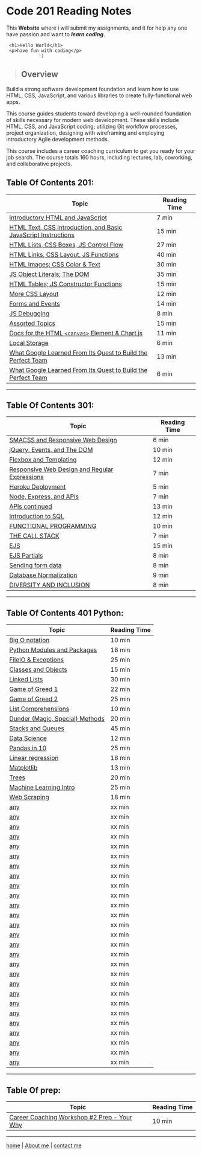 # Code 201 Reading Notes

 This **Website** where i will submit my assignments, and it for help any one have passion and want to ***learn coding***.
 

``` 
 <h1>Hello World</h1>
 <p>have fun with coding</p>
            :)
 ```

 >## Overview

 Build a strong software development foundation and learn how to use HTML, CSS, JavaScript, and various libraries to create fully-functional web apps.

 This course guides students toward developing a well-rounded foundation of skills necessary for modern web development. These skills include HTML, CSS, and JavaScript coding; utilizing Git workflow processes, project organization, designing with wireframing and employing introductory Agile development methods.

 This course includes a career coaching curriculum to get you ready for your job search. The course totals 160 hours, including lectures, lab, coworking, and collaborative projects.

## Table Of Contents 201:

| **Topic**                                                                        | **Reading Time** |
|----------------------------------------------------------------------------------|------------------|
| [Introductory HTML and JavaScript](/class-01.md)                                 | 7   min          |
| [HTML Text, CSS Introduction, and Basic JavaScript   Instructions](/class-02.md) | 15 min           |
| [HTML Lists, CSS Boxes, JS Control Flow](/class-03.md)                           | 27 min           |
| [HTML Links, CSS Layout, JS Functions](/class-04.md)                             | 40 min           |
| [HTML Images; CSS Color & Text](/class-05.md)                                    | 30 min           |
| [JS Object Literals; The DOM](/class-06.md)                                      | 35 min           |
| [HTML Tables; JS Constructor Functions](/class-07.md)                            | 15 min           |
| [More CSS Layout](/class-08.md)                                                  | 12 min           |
| [Forms and Events](/class-09.md)                                                 | 14 min           |
| [JS Debugging](/class-10.md)                                                     | 8 min            |
| [Assorted Topics](/class-11.md)                                                  | 15 min           |
| [Docs for the HTML `<canvas>` Element & Chart\.js](/class-12.md)                 | 11 min           |
| [Local Storage](/class-13.md)                                                    | 6 min            |
| [What Google Learned From Its Quest to Build the   Perfect Team](/class-14.md)   | 13 min           |
| [What Google Learned From Its Quest to Build the   Perfect Team](/class-15.md)   | 6 min            |

  
  ---

## Table Of Contents 301:

  

| **Topic**                                                   | **Reading Time** |
|-------------------------------------------------------------|------------------|
| [SMACSS and Responsive Web Design](/read-01.md)             | 6   min          |
| [jQuery, Events, and The DOM](/read-02.md)                  | 10 min           |
| [Flexbox and Templating](/read-03.md)                       | 12 min           |
| [Responsive Web Design and Regular Expressions](read-04.md) | 7 min            |
| [Heroku Deployment](/read-05.md)                            | 5 min            |
| [Node, Express, and APIs](/read-06.md)                      | 7 min            |
| [APIs continued](/read-07.md)                               | 13 min           |
| [Introduction to SQL](/read-08.md)                          | 12 min           |
| [FUNCTIONAL PROGRAMMING](/read-09.md)                       | 10 min           |
| [THE CALL STACK](/read-10.md)                               | 7 min            |
| [EJS](/read-11.md)                                          | 15 min           |
| [EJS Partials](/read-12.md)                                 | 8 min            |
| [Sending form data](/read-13.md)                            | 8 min            |
| [Database Normalization](/read-14.md)                       | 9 min            |
| [DIVERSITY AND INCLUSION](/read-15.md)                      | 8 min            |

  
  ---

## Table Of Contents 401 Python:

| **Topic**                                                  | **Reading Time** |
|------------------------------------------------------------|------------------|
| [Big O notation](/read-401-py/read-01.md)                  | 10 min           |
| [Python Modules and Packages](/read-401-py/read-02.md)     | 18 min           |
| [FileIO & Exceptions](/read-401-py/read-03.md)             | 25 min           |
| [Classes and Objects](/read-401-py/read-04.md)             | 15 min           |
| [Linked Lists](/read-401-py/read-05.md)                    | 30 min           |
| [Game of Greed 1](/read-401-py/read-06.md)                 | 22 min           |
| [Game of Greed 2](/read-401-py/read-07.md)                 | 25 min           |
| [List Comprehensions](/read-401-py/read-08.md)             | 10 min           |
| [Dunder (Magic, Special) Methods](/read-401-py/read-09.md) | 20 min           |
| [Stacks and Queues](/read-401-py/read-10.md)               | 45 min           |
| [Data Science](/read-401-py/read-11.md)                    | 12 min           |
| [Pandas in 10](/read-401-py/read-12.md)                    | 25 min           |
| [Linear regression](/read-401-py/read-13.md)               | 18 min           |
| [Matplotlib](/read-401-py/read-14.md)                      | 13 min           |
| [Trees](/read-401-py/read-15.md)                           | 20 min           |
| [Machine Learning Intro](/read-401-py/read-16.md)          | 25 min           |
| [Web Scraping](/read-401-py/read-17.md)                    | 18 min           |
| [any](/read-401-py/read-18.md)                             | xx min           |
| [any](/read-401-py/read-19.md)                             | xx min           |
| [any](/read-401-py/read-20.md)                             | xx min           |
| [any](/read-401-py/read-21.md)                             | xx min           |
| [any](/read-401-py/read-22.md)                             | xx min           |
| [any](/read-401-py/read-23.md)                             | xx min           |
| [any](/read-401-py/read-24.md)                             | xx min           |
| [any](/read-401-py/read-25.md)                             | xx min           |
| [any](/read-401-py/read-26.md)                             | xx min           |
| [any](/read-401-py/read-27.md)                             | xx min           |
| [any](/read-401-py/read-28.md)                             | xx min           |
| [any](/read-401-py/read-29.md)                             | xx min           |
| [any](/read-401-py/read-30.md)                             | xx min           |
| [any](/read-401-py/read-31.md)                             | xx min           |
| [any](/read-401-py/read-32.md)                             | xx min           |
| [any](/read-401-py/read-33.md)                             | xx min           |
| [any](/read-401-py/read-34.md)                             | xx min           |
| [any](/read-401-py/read-35.md)                             | xx min           |
| [any](/read-401-py/read-36.md)                             | xx min           |
| [any](/read-401-py/read-37.md)                             | xx min           |
| [any](/read-401-py/read-38.md)                             | xx min           |
| [any](/read-401-py/read-39.md)                             | xx min           |
| [any](/read-401-py/read-40.md)                             | xx min           |
| [any](/read-401-py/read-41.md)                             | xx min           |
| [any](/read-401-py/read-42.md)                             | xx min           |
| [any](/read-401-py/read-43.md)                             | xx min           |
| [any](/read-401-py/read-44.md)                             | xx min           |

---

## Table Of prep:

| **Topic**                                                     | **Reading Time** |
|---------------------------------------------------------------|------------------|
| [Career Coaching Workshop #2 Prep - Your Why](/prep/prep1.md) | 10 min           |

---

[home](/README.md) | [About me](/about-me.md) | [contact me](/contact-me.md)
